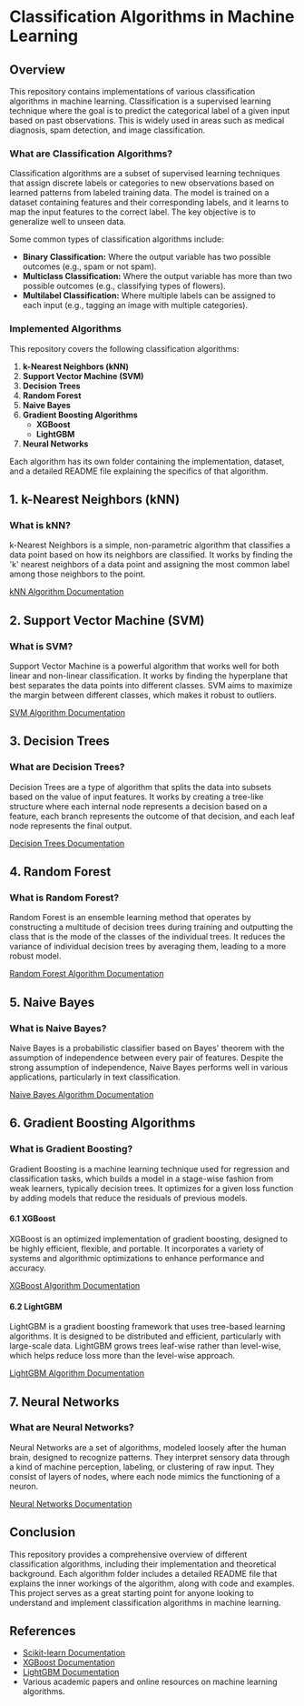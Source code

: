 # Classification Algorithms in Machine Learning

## Overview
This repository contains implementations of various classification algorithms in machine learning. Classification is a supervised learning technique where the goal is to predict the categorical label of a given input based on past observations. This is widely used in areas such as medical diagnosis, spam detection, and image classification.

### What are Classification Algorithms?

Classification algorithms are a subset of supervised learning techniques that assign discrete labels or categories to new observations based on learned patterns from labeled training data. The model is trained on a dataset containing features and their corresponding labels, and it learns to map the input features to the correct label. The key objective is to generalize well to unseen data.

Some common types of classification algorithms include:

- **Binary Classification:** Where the output variable has two possible outcomes (e.g., spam or not spam).
- **Multiclass Classification:** Where the output variable has more than two possible outcomes (e.g., classifying types of flowers).
- **Multilabel Classification:** Where multiple labels can be assigned to each input (e.g., tagging an image with multiple categories).

### Implemented Algorithms

This repository covers the following classification algorithms:

1. **k-Nearest Neighbors (kNN)**
2. **Support Vector Machine (SVM)**
3. **Decision Trees**
4. **Random Forest**
5. **Naive Bayes**
6. **Gradient Boosting Algorithms**
   - **XGBoost**
   - **LightGBM**
7. **Neural Networks**

Each algorithm has its own folder containing the implementation, dataset, and a detailed README file explaining the specifics of that algorithm.

## 1. k-Nearest Neighbors (kNN)

### What is kNN?
k-Nearest Neighbors is a simple, non-parametric algorithm that classifies a data point based on how its neighbors are classified. It works by finding the 'k' nearest neighbors of a data point and assigning the most common label among those neighbors to the point.

[kNN Algorithm Documentation](./kNN/Readme.md)

## 2. Support Vector Machine (SVM)

### What is SVM?
Support Vector Machine is a powerful algorithm that works well for both linear and non-linear classification. It works by finding the hyperplane that best separates the data points into different classes. SVM aims to maximize the margin between different classes, which makes it robust to outliers.

[SVM Algorithm Documentation](./SVM/Readme.md)

## 3. Decision Trees

### What are Decision Trees?
Decision Trees are a type of algorithm that splits the data into subsets based on the value of input features. It works by creating a tree-like structure where each internal node represents a decision based on a feature, each branch represents the outcome of that decision, and each leaf node represents the final output.

[Decision Trees Documentation](./DecisionTrees/Readme.md)

## 4. Random Forest

### What is Random Forest?
Random Forest is an ensemble learning method that operates by constructing a multitude of decision trees during training and outputting the class that is the mode of the classes of the individual trees. It reduces the variance of individual decision trees by averaging them, leading to a more robust model.

[Random Forest Algorithm Documentation](./RandomForest/Readme.md)

## 5. Naive Bayes

### What is Naive Bayes?
Naive Bayes is a probabilistic classifier based on Bayes' theorem with the assumption of independence between every pair of features. Despite the strong assumption of independence, Naive Bayes performs well in various applications, particularly in text classification.

[Naive Bayes Algorithm Documentation](./NaiveBayes/Readme.md)

## 6. Gradient Boosting Algorithms

### What is Gradient Boosting?
Gradient Boosting is a machine learning technique used for regression and classification tasks, which builds a model in a stage-wise fashion from weak learners, typically decision trees. It optimizes for a given loss function by adding models that reduce the residuals of previous models.

#### 6.1 XGBoost
XGBoost is an optimized implementation of gradient boosting, designed to be highly efficient, flexible, and portable. It incorporates a variety of systems and algorithmic optimizations to enhance performance and accuracy.

[XGBoost Algorithm Documentation](./XGBoost/Readme.md)

#### 6.2 LightGBM
LightGBM is a gradient boosting framework that uses tree-based learning algorithms. It is designed to be distributed and efficient, particularly with large-scale data. LightGBM grows trees leaf-wise rather than level-wise, which helps reduce loss more than the level-wise approach.

[LightGBM Algorithm Documentation](./LightGBM/Readme.md)

## 7. Neural Networks

### What are Neural Networks?
Neural Networks are a set of algorithms, modeled loosely after the human brain, designed to recognize patterns. They interpret sensory data through a kind of machine perception, labeling, or clustering of raw input. They consist of layers of nodes, where each node mimics the functioning of a neuron.

[Neural Networks Documentation](./NeuralNetworks/Readme.md)

## Conclusion
This repository provides a comprehensive overview of different classification algorithms, including their implementation and theoretical background. Each algorithm folder includes a detailed README file that explains the inner workings of the algorithm, along with code and examples. This project serves as a great starting point for anyone looking to understand and implement classification algorithms in machine learning.

## References
- [Scikit-learn Documentation](https://scikit-learn.org/stable/)
- [XGBoost Documentation](https://xgboost.readthedocs.io/en/latest/)
- [LightGBM Documentation](https://lightgbm.readthedocs.io/en/latest/)
- Various academic papers and online resources on machine learning algorithms.

